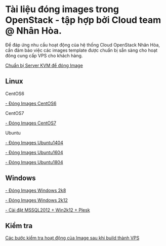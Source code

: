 # Tài liệu đóng images trong OpenStack - tập hợp bởi Cloud team @ Nhân Hòa.

Để đáp ứng nhu cầu hoạt động của hệ thống Cloud OpenStack Nhân Hòa, cần đảm bảo việc các images template được chuẩn bị sẵn sàng cho hoạt đông cung cấp VPS cho khách hàng.

[Chuẩn bị Server KVM để đóng Image](docs/Prepare.md)

## Linux

CentOS6

[- Đóng Images CentOS6](docs/CentOS6.md)

CentOS7

[- Đóng Images CentOS7](docs/CentOS7.md)

Ubuntu

[- Đóng Images Ubuntu1404](docs/Ubuntu1404.md)

[- Đóng Images Ubuntu1604](docs/Ubuntu1604.md)

[- Đóng Images Ubuntu1804](docs/Ubuntu1804.md)



## Windows

[- Đóng Images Windows 2k8](docs/Windows-2008-64bit-2018.md)

[- Đóng Images Windows 2k12](docs/Windows-2012-64bit-2018.md)

[- Cài đặt MSSQL2012 + Win2k12 + Plesk](docs/Win2k12_Plesk_MSSQL12_install.md)

## Kiểm tra 

[Các bước kiểm tra hoạt động của Image sau khi build thành VPS](docs/Check_images.md)